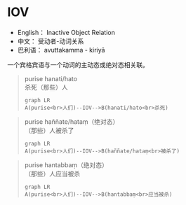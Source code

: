 # IOV

* English： Inactive Object Relation
* 中文： 受动者-动词关系
* 巴利语： avuttakamma - kiriyā
  

一个宾格宾语与一个动词的主动态或绝对态相关联。
>purise hanati/hato<br>杀死（那些）人
>```mermaid
>graph LR
>A(purise<br>人们)--IOV-->B(hanati/hato<br>杀死)
>```

>purise haññate/hataṃ（绝对态）<br>（那些）人被杀了
>```mermaid
>graph LR
>A(purise<br>人们)--IOV-->B(haññate/hataṃ<br>被杀了)
>```

>purise hantabbaṃ（绝对态）<br>（那些）人应当被杀
>```mermaid
>graph LR
>A(purise<br>人们)--IOV-->B(hantabbaṃ<br>应当被杀)
>```

